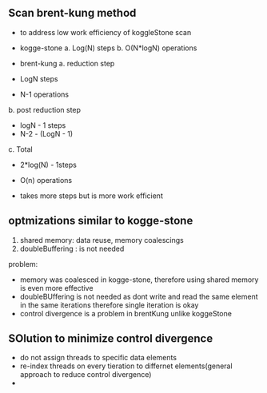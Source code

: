 ## Scan brent-kung method
- to address low work efficiency of koggleStone scan

- kogge-stone
a. Log(N) steps b. O(N*logN) operations

- brent-kung
a. reduction step
- LogN steps
- N-1 operations

b. post reduction step
- logN - 1 steps
- N-2 - (LogN - 1)

c. Total
- 2*log(N) - 1steps
- O(n) operations

- takes more steps but is more work efficient


## optmizations similar to kogge-stone
1. shared memory: data reuse, memory coalescings
2. doubleBuffering : is not needed

problem:
- memory was coalesced in kogge-stone, therefore using shared memory is even more effective
- doubleBUffering is not needed as dont write and read the same element in the same iterations therefore single iteration is okay
- control divergence is a problem in brentKung unlike koggeStone

## SOlution to minimize control divergence
- do not assign threads to specific data elements
- re-index threads on every tieration to differnet elements(general approach to reduce control divergence)
-
